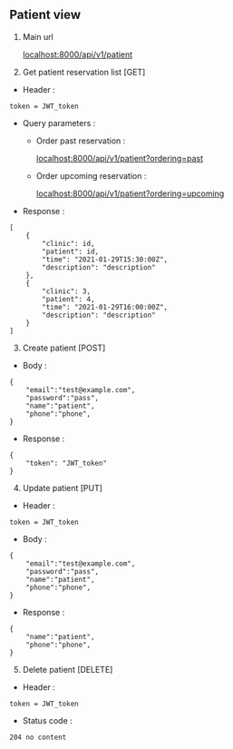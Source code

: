 ## Patient view
1. Main url

    <localhost:8000/api/v1/patient>

2. Get patient reservation list [GET]
- Header :
```
token = JWT_token
```
* Query parameters :

    - Order past reservation : 

        <localhost:8000/api/v1/patient?ordering=past>
        
    - Order upcoming reservation :

        <localhost:8000/api/v1/patient?ordering=upcoming>

- Response :    
```
[
    {
        "clinic": id,
        "patient": id,
        "time": "2021-01-29T15:30:00Z",
        "description": "description"
    },
    {
        "clinic": 3,
        "patient": 4,
        "time": "2021-01-29T16:00:00Z",
        "description": "description"
    }
]
```
3. Create patient [POST]
- Body :
```
{
    "email":"test@example.com",
    "password":"pass",
    "name":"patient",
    "phone":"phone",
}
```
- Response :    
```
{
    "token": "JWT_token"
}
```
4. Update patient [PUT]
- Header :
```
token = JWT_token
```
- Body :
```
{
    "email":"test@example.com",
    "password":"pass",
    "name":"patient",
    "phone":"phone",
}
```
- Response :    
```
{
    "name":"patient",
    "phone":"phone",
}
```
5. Delete patient [DELETE]
- Header :
```
token = JWT_token
```

- Status code :    
```
204 no content
```

